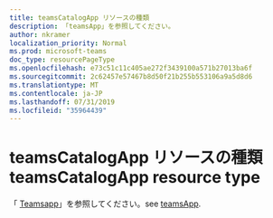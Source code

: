 ```yaml
---
title: teamsCatalogApp リソースの種類
description: 「teamsApp」を参照してください。
author: nkramer
localization_priority: Normal
ms.prod: microsoft-teams
doc_type: resourcePageType
ms.openlocfilehash: e73c51c11c405ae272f3439100a571b27013ba6f
ms.sourcegitcommit: 2c62457e57467b8d50f21b255b553106a9a5d8d6
ms.translationtype: MT
ms.contentlocale: ja-JP
ms.lasthandoff: 07/31/2019
ms.locfileid: "35964439"
---
```

# <a name="teamscatalogapp-resource-type"></a><span data-ttu-id="830e9-103">teamsCatalogApp リソースの種類</span><span class="sxs-lookup"><span data-stu-id="830e9-103">teamsCatalogApp resource type</span></span>

<span data-ttu-id="830e9-104">「 [Teamsapp](teamsapp.md)」を参照してください。</span><span class="sxs-lookup"><span data-stu-id="830e9-104">see [teamsApp](teamsapp.md).</span></span>
